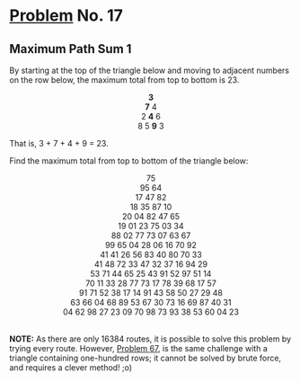 # [Problem](https://projecteuler.net/problem=17) No. 17

## Maximum Path Sum 1

By starting at the top of the triangle below and moving to adjacent numbers on the row below, the maximum total from top to bottom is 23.

<div align="center">
<b>3</b><br>
<b>7</b> 4<br>
2 <b>4</b> 6<br>
8 5 <b>9</b> 3
</div>

That is, 3 + 7 + 4 + 9 = 23.

Find the maximum total from top to bottom of the triangle below:<br>
<div align="center">
75 <br>
95 64 <br>
17 47 82 <br>
18 35 87 10 <br>
20 04 82 47 65 <br>
19 01 23 75 03 34 <br>
88 02 77 73 07 63 67 <br>
99 65 04 28 06 16 70 92 <br>
41 41 26 56 83 40 80 70 33 <br>
41 48 72 33 47 32 37 16 94 29 <br>
53 71 44 65 25 43 91 52 97 51 14 <br>
70 11 33 28 77 73 17 78 39 68 17 57 <br>
91 71 52 38 17 14 91 43 58 50 27 29 48 <br>
63 66 04 68 89 53 67 30 73 16 69 87 40 31 <br>
04 62 98 27 23 09 70 98 73 93 38 53 60 04 23 <br>
</div>
<br>

**NOTE:** As there are only 16384 routes, it is possible to solve this problem by trying every route. However, [Problem 67](../../p060-p069/Problem%2067%20-%20Maximum%20Path%20Sum%202), is the same challenge with a triangle containing one-hundred rows; it cannot be solved by brute force, and requires a clever method! ;o)
